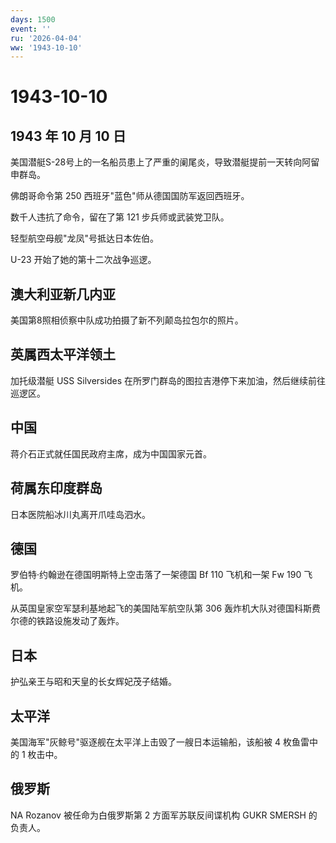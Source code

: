 ```yaml
---
days: 1500
event: ''
ru: '2026-04-04'
ww: '1943-10-10'
---
```


# 1943-10-10

## 1943 年 10 月 10 日

美国潜艇S-28号上的一名船员患上了严重的阑尾炎，导致潜艇提前一天转向阿留申群岛。

佛朗哥命令第 250 西班牙"蓝色"师从德国国防军返回西班牙。

数千人违抗了命令，留在了第 121 步兵师或武装党卫队。

轻型航空母舰"龙凤"号抵达日本佐伯。

U-23 开始了她的第十二次战争巡逻。

## 澳大利亚新几内亚

美国第8照相侦察中队成功拍摄了新不列颠岛拉包尔的照片。

## 英属西太平洋领土

加托级潜艇 USS Silversides
在所罗门群岛的图拉吉港停下来加油，然后继续前往巡逻区。

## 中国

蒋介石正式就任国民政府主席，成为中国国家元首。

## 荷属东印度群岛

日本医院船冰川丸离开爪哇岛泗水。

## 德国

罗伯特·约翰逊在德国明斯特上空击落了一架德国 Bf 110 飞机和一架 Fw 190
飞机。

从英国皇家空军瑟利基地起飞的美国陆军航空队第 306
轰炸机大队对德国科斯费尔德的铁路设施发动了轰炸。

## 日本

护弘亲王与昭和天皇的长女辉妃茂子结婚。

## 太平洋

美国海军"灰鲸号"驱逐舰在太平洋上击毁了一艘日本运输船，该船被 4
枚鱼雷中的 1 枚击中。

## 俄罗斯

NA Rozanov 被任命为白俄罗斯第 2 方面军苏联反间谍机构 GUKR SMERSH
的负责人。